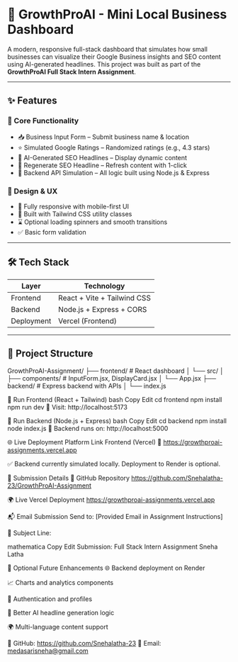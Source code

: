 # 🚀 GrowthProAI - Mini Local Business Dashboard

A modern, responsive full-stack dashboard that simulates how small businesses can visualize their Google Business insights and SEO content using AI-generated headlines. This project was built as part of the **GrowthProAI Full Stack Intern Assignment**.

---

## ✨ Features

### 🎯 Core Functionality
- 📥 Business Input Form – Submit business name & location
- ⭐ Simulated Google Ratings – Randomized ratings (e.g., 4.3 stars)
- 📝 AI-Generated SEO Headlines – Display dynamic content
- 🔄 Regenerate SEO Headline – Refresh content with 1-click
- 🧠 Backend API Simulation – All logic built using Node.js & Express

### 🎨 Design & UX
- 🎯 Fully responsive with mobile-first UI
- 🌈 Built with Tailwind CSS utility classes
- ⌛ Optional loading spinners and smooth transitions
- ✅ Basic form validation

---

## 🛠️ Tech Stack

| Layer       | Technology                   |
|-------------|-------------------------------|
| Frontend    | React + Vite + Tailwind CSS  |
| Backend     | Node.js + Express + CORS     |
| Deployment  | Vercel (Frontend)            |

---

## 📁 Project Structure

GrowthProAI-Assignment/
├── frontend/ # React dashboard
│ └── src/
│ ├── components/ # InputForm.jsx, DisplayCard.jsx
│ └── App.jsx
├── backend/ # Express backend with APIs
│ └── index.js

🔹 Run Frontend (React + Tailwind)
bash
Copy
Edit
cd frontend
npm install
npm run dev
📍 Visit: http://localhost:5173

🔹 Run Backend (Node.js + Express)
bash
Copy
Edit
cd backend
npm install
node index.js
📍 Backend runs on: http://localhost:5000

🌐 Live Deployment
Platform	Link
Frontend (Vercel)	🔗 https://growthproai-assignments.vercel.app

✅ Backend currently simulated locally. Deployment to Render is optional.

📩 Submission Details
📁 GitHub Repository
https://github.com/Snehalatha-23/GrowthProAI-Assignment

🌍 Live Vercel Deployment
https://growthproai-assignments.vercel.app

📬 Email Submission
Send to: [Provided Email in Assignment Instructions]

📄 Subject Line:

mathematica
Copy
Edit
Submission: Full Stack Intern Assignment Sneha Latha

🔮 Optional Future Enhancements
🌐 Backend deployment on Render

📈 Charts and analytics components

🔐 Authentication and profiles

🧠 Better AI headline generation logic

🌍 Multi-language content support

🔗 GitHub: https://github.com/Snehalatha-23
📧 Email: medasarisneha@gmail.com

